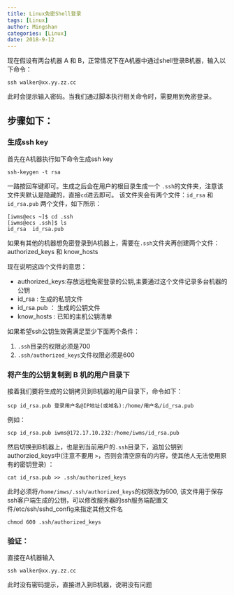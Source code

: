 ```yaml
---
title: Linux免密Shell登录
tags: [Linux]
author: Mingshan
categories: [Linux]
date: 2018-9-12
---
```


现在假设有两台机器 A 和 B，正常情况下在A机器中通过shell登录B机器，输入以下命令：

```
ssh walker@xx.yy.zz.cc
```

此时会提示输入密码。当我们通过脚本执行相关命令时，需要用到免密登录。

<!-- more -->

## 步骤如下：

### 生成ssh key

首先在A机器执行如下命令生成ssh key

```
ssh-keygen -t rsa
```
一路按回车键即可。生成之后会在用户的根目录生成一个 `.ssh`的文件夹，注意该文件夹默认是隐藏的，直接`cd`进去即可。
该文件夹会有两个文件：`id_rsa` 和 `id_rsa.pub` 两个文件，如下所示：
```
[iwms@ecs ~]$ cd .ssh
[iwms@ecs .ssh]$ ls
id_rsa  id_rsa.pub
```

如果有其他的机器想免密登录到A机器上，需要在`.ssh`文件夹再创建两个文件：authorized_keys 和 know_hosts

现在说明这四个文件的意思：

- authorized_keys:存放远程免密登录的公钥,主要通过这个文件记录多台机器的公钥
- id_rsa : 生成的私钥文件
- id_rsa.pub ： 生成的公钥文件
- know_hosts : 已知的主机公钥清单


如果希望ssh公钥生效需满足至少下面两个条件：

1. `.ssh`目录的权限必须是700
2. `.ssh/authorized_keys`文件权限必须是600

### 将产生的公钥复制到 B 机的用户目录下

接着我们要将生成的公钥拷贝到B机器的用户目录下，命令如下：

```
scp id_rsa.pub 登录用户名@IP地址(或域名):/home/用户名/id_rsa.pub
```

例如：

```
scp id_rsa.pub iwms@172.17.10.232:/home/iwms/id_rsa.pub
```

然后切换到B机器上，也是到当前用户的`.ssh`目录下，追加公钥到 authorzied_keys中(注意不要用 `>`，否则会清空原有的内容，使其他人无法使用原有的密钥登录) ：

```
cat id_rsa.pub >> .ssh/authorized_keys
```

此时必须将`/home/imws/.ssh/authorized_keys`的权限改为600, 该文件用于保存ssh客户端生成的公钥，可以修改服务器的ssh服务端配置文件/etc/ssh/sshd_config来指定其他文件名

```
chmod 600 .ssh/authorized_keys
```

### 验证：

直接在A机器输入

```
ssh walker@xx.yy.zz.cc
```

此时没有密码提示，直接进入到B机器，说明没有问题
